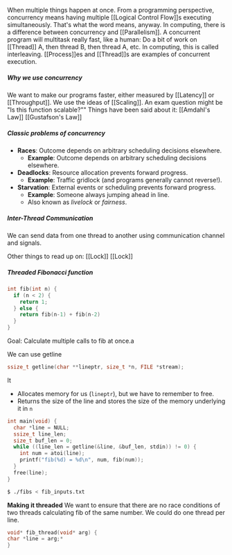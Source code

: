 When multiple things happen at once.
From a programming perspective, concurrency means having multiple [[Logical Control Flow]]s executing simultaneously.
That's what the word means, anyway. In computing, there is a difference between concurrency and [[Parallelism]].
A concurrent program will multitask really fast, like a human: Do a bit of work on [[Thread]] A, then thread B, then thread A, etc. In computing, this is called interleaving.
[[Process]]es and [[Thread]]s are examples of concurrent execution.

##### Why we use concurrency
We want to make our programs faster, either measured by [[Latency]] or [[Throughput]].
We use the ideas of [[Scaling]]. An exam question might be "Is this function scalable?""
Things have been said about it:
[[Amdahl's Law]]
[[Gustafson's Law]]

##### Classic problems of concurrency
- **Races**: Outcome depends on arbitrary scheduling decisions elsewhere.
	- **Example**: Outcome depends on arbitrary scheduling decisions elsewhere.
- **Deadlocks**: Resource allocation prevents forward progress.
	- **Example**: Traffic gridlock (and programs generally cannot reverse!).
- **Starvation**: External events or scheduling prevents forward progress.
	- **Example**: Someone always jumping ahead in line.
	- Also known as *livelock* or *fairness*.

##### Inter-Thread Communication
We can send data from one thread to another using communication channel and signals.

Other things to read up on:
[[Lock]]
[[Lock]]

##### Threaded Fibonacci function
```c
int fib(int n) {
  if (n < 2) {
    return 1;
  } else {
    return fib(n-1) + fib(n-2)
  }
}
```
Goal: Calculate multiple calls to fib at once.a

We can use getline
```c
ssize_t getline(char **lineptr, size_t *n, FILE *stream);
```
It 
- Allocates memory for us (`lineptr`), but we have to remember to free.
- Returns the size of the line and stores the size of the memory underlying it in `n`

```c
int main(void) {
  char *line = NULL;
  ssize_t line_len;
  size_t buf_len = 0;
  while ((line_len = getline(&line, &buf_len, stdin)) != 0) {
    int num = atoi(line);
    printf("fib(%d) = %d\n", num, fib(num));
  }
  free(line);
}
```

```bash
$ ./fibs < fib_inputs.txt
```

**Making it threaded**
We want to ensure that there are no race conditions of two threads calculating fib of the same number.
We could do one thread per line.

```c
void* fib_thread(void* arg) {
char *line = arg;*
}
```
